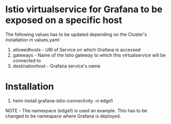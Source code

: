 # Istio virtualservice for Grafana to be exposed on a specific host

The following values has to be updated depending on the Cluster's installation in values.yaml

1. allowedhosts - URI of Service on which Grafana is accessed
2. gateways - Name of the Istio gateway to which this virtualservice will be connected to
3. destinationhost - Grafana service's name

# Installation
1. helm install grafana-istio-connectivity -n edge1

NOTE - The namespace (edge1) is used an example. This has to be changed to be namespace where Grafana is deployed.
